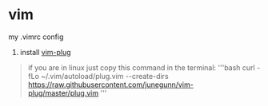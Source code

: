 # vim
my .vimrc config

1. install [vim-plug](https://github.com/junegunn/vim-plug)
>if you are in linux just copy this command in the terminal:
   '''bash
   curl -fLo ~/.vim/autoload/plug.vim --create-dirs \
  https://raw.githubusercontent.com/junegunn/vim-plug/master/plug.vim
   '''
